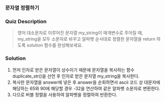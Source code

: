 ### 문자열 정렬하기

### Quiz Description
> 영어 대소문자로 이루어진 문자열 my_string이 매개변수로 주어질 때, my_string을 모두 소문자로 바꾸고 알파벳 순서대로 정렬한 문자열을 return 하도록 solution 함수를 완성해보세요.

### Solution
1. 먼저 인자로 받은 문자열이 상수이기 때문에 문자열을 복사하는 함수 duplicate_str()을 선언 후 인자로 받은 문자열 my_string을 복사한다. 
2. 복사한 문자열을 answer에 넣은 후 answer을 순회하면서 ascii 코드 상 대문자에 해당하는 65와 90에 해당할 경우 -32을 연산하여 같은 알파벳 소문자로 변환한다. 
3. 다으로 버블 정렬을 사용하여 알파벳을 정렬하여 반환한다. 